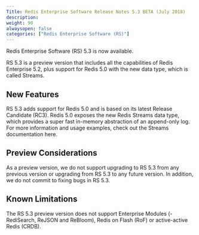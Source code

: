 ```yaml
---
Title: Redis Enterprise Software Release Notes 5.3 BETA (July 2018)
description: 
weight: 90
alwaysopen: false
categories: ["Redis Enterprise Software (RS)"]
---
```

Redis Enterprise Software (RS) 5.3 is now available.

RS 5.3 is a preview version that includes all the capabilities of Redis Enterprise 5.2, plus support for Redis 5.0 with the new data type, which is called Streams.

## New Features

RS 5.3 adds support for Redis 5.0 and is based on its latest Release Candidate (RC3). Redis 5.0 exposes the new Redis Streams data type, which provides a super fast in-memory abstraction of an append-only log. For more information and usage examples, check out the Streams documentation here.

## Preview Considerations

As a preview version, we do not support upgrading to RS 5.3 from any previous version or upgrading from RS 5.3 to any future version. In addition, we do not commit to fixing bugs in RS 5.3.

## Known Limitations

The RS 5.3 preview version does not support Enterprise Modules (- RediSearch, ReJSON and ReBloom), Redis on Flash (RoF) or active-active Redis (CRDB).